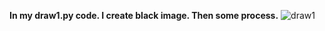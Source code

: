 **In my draw1.py code. I create black image. Then some process.**
![draw1](https://user-images.githubusercontent.com/72438433/171408465-44615b98-db43-4597-9c49-e7871a282ed8.PNG)
